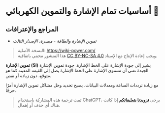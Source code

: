 # أساسيات تمام الإشارة والتموين الكهربائي 🚧

## المراجع والإعترافات

- _تموين الإشارة والطاقة - ميسرة، الإصدار الثالث_

> النسخة الأصلية: <https://wiki-power.com/>  
> هذا المنشور محمي باتفاقية [CC BY-NC-SA 4.0](https://creativecommons.org/licenses/by/4.0/deed.en) ويجب إعادة الإنتاج مع الإسناد.

**تموين الإشارة (SI)** يشير إلى جودة الإشارة على الخط الإشارة. جودة تموين الإشارة الجيدة تعني أن مستوى الإشارة على الخط الإشارة يصل إلى القيمة المعينة كما هو متوقع، دون زيادة أو نقص.

مع زيادة ترددات الساعة ومعدلات البيانات، يصبح تحديد وحل مشاكل تموين الإشارة أمرًا حرجًا.

> تمت ترجمة هذه المشاركة باستخدام ChatGPT، يرجى [**تزويدنا بتعليقاتكم**](https://github.com/linyuxuanlin/Wiki_MkDocs/issues/new) إذا كانت هناك أي حذف أو إهمال.
